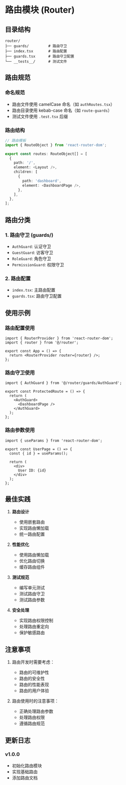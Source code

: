 # 路由模块 (Router)

## 目录结构

```
router/
├── guards/         # 路由守卫
├── index.tsx       # 路由配置
├── guards.tsx      # 路由守卫配置
└── __tests__/      # 测试文件
```

## 路由规范

### 命名规范
- 路由文件使用 camelCase 命名（如 `authRoutes.tsx`）
- 路由目录使用 kebab-case 命名（如 `route-guards`）
- 测试文件使用 `.test.tsx` 后缀

### 路由结构
```typescript
// 路由模板
import { RouteObject } from 'react-router-dom';

export const routes: RouteObject[] = [
  {
    path: '/',
    element: <Layout />,
    children: [
      {
        path: 'dashboard',
        element: <DashboardPage />,
      },
    ],
  },
];
```

## 路由分类

### 1. 路由守卫 (guards/)
- `AuthGuard`: 认证守卫
- `GuestGuard`: 访客守卫
- `RoleGuard`: 角色守卫
- `PermissionGuard`: 权限守卫

### 2. 路由配置
- `index.tsx`: 主路由配置
- `guards.tsx`: 路由守卫配置

## 使用示例

### 路由配置使用
```tsx
import { RouterProvider } from 'react-router-dom';
import { router } from '@/router';

export const App = () => {
  return <RouterProvider router={router} />;
};
```

### 路由守卫使用
```tsx
import { AuthGuard } from '@/router/guards/AuthGuard';

export const ProtectedRoute = () => {
  return (
    <AuthGuard>
      <DashboardPage />
    </AuthGuard>
  );
};
```

### 路由参数使用
```tsx
import { useParams } from 'react-router-dom';

export const UserPage = () => {
  const { id } = useParams();
  
  return (
    <div>
      User ID: {id}
    </div>
  );
};
```

## 最佳实践

1. **路由设计**
   - 使用嵌套路由
   - 实现路由懒加载
   - 统一路由配置

2. **性能优化**
   - 使用路由懒加载
   - 优化路由切换
   - 缓存路由组件

3. **测试规范**
   - 编写单元测试
   - 测试路由守卫
   - 测试路由参数

4. **安全处理**
   - 实现路由权限控制
   - 处理路由重定向
   - 保护敏感路由

## 注意事项

1. 路由开发时需要考虑：
   - 路由的可维护性
   - 路由的安全性
   - 路由的性能表现
   - 路由的用户体验

2. 路由使用时的注意事项：
   - 正确处理路由参数
   - 处理路由权限
   - 遵循路由规范

## 更新日志

### v1.0.0
- 初始化路由模块
- 实现基础路由
- 添加路由文档 